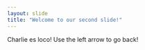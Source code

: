```yaml
---
layout: slide
title: "Welcome to our second slide!"
---
```

Charlie es loco!
Use the left arrow to go back!
